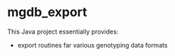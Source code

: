# mgdb_export

This Java project essentially provides:

- export routines far various genotyping data formats